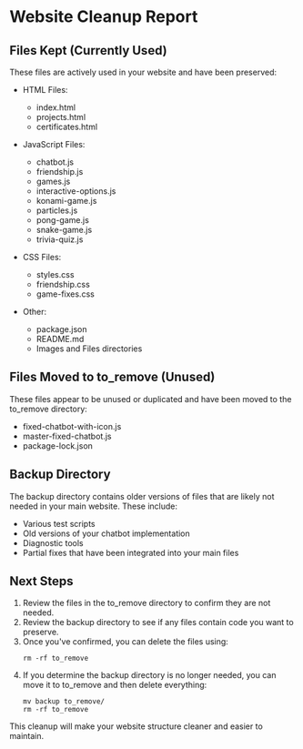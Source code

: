 # Website Cleanup Report

## Files Kept (Currently Used)
These files are actively used in your website and have been preserved:

- HTML Files:
  - index.html
  - projects.html
  - certificates.html

- JavaScript Files:
  - chatbot.js
  - friendship.js
  - games.js
  - interactive-options.js
  - konami-game.js
  - particles.js
  - pong-game.js
  - snake-game.js
  - trivia-quiz.js

- CSS Files:
  - styles.css
  - friendship.css
  - game-fixes.css

- Other:
  - package.json
  - README.md
  - Images and Files directories

## Files Moved to to_remove (Unused)
These files appear to be unused or duplicated and have been moved to the to_remove directory:

- fixed-chatbot-with-icon.js
- master-fixed-chatbot.js
- package-lock.json

## Backup Directory
The backup directory contains older versions of files that are likely not needed in your main website. These include:

- Various test scripts
- Old versions of your chatbot implementation
- Diagnostic tools
- Partial fixes that have been integrated into your main files

## Next Steps

1. Review the files in the to_remove directory to confirm they are not needed.
2. Review the backup directory to see if any files contain code you want to preserve.
3. Once you've confirmed, you can delete the files using:
   ```
   rm -rf to_remove
   ```
4. If you determine the backup directory is no longer needed, you can move it to to_remove and then delete everything:
   ```
   mv backup to_remove/
   rm -rf to_remove
   ```

This cleanup will make your website structure cleaner and easier to maintain.
